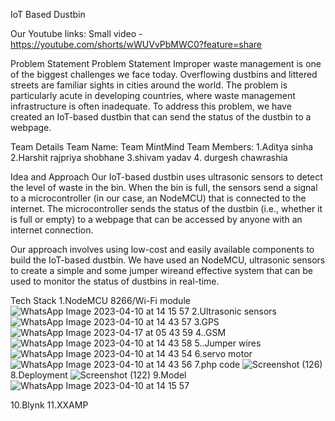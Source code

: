 IoT Based Dustbin

Our Youtube links:
Small video - https://youtube.com/shorts/wWUVvPbMWC0?feature=share

Problem Statement
Problem Statement Improper waste management is one of the biggest challenges we face today. Overflowing dustbins and littered streets are familiar sights in cities around the world. The problem is particularly acute in developing countries, where waste management infrastructure is often inadequate. To address this problem, we have created an IoT-based dustbin that can send the status of the dustbin to a webpage.

Team Details
Team Name: Team MintMind
Team Members: 1.Aditya sinha
              2.Harshit rajpriya shobhane
              3.shivam yadav
              4. durgesh chawrashia

Idea and Approach
Our IoT-based dustbin uses ultrasonic sensors to detect the level of waste in the bin. When the bin is full, the sensors send a signal to a microcontroller (in our case, an NodeMCU) that is connected to the internet. The microcontroller sends the status of the dustbin (i.e., whether it is full or empty) to a webpage that can be accessed by anyone with an internet connection.

Our approach involves using low-cost and easily available components to build the IoT-based dustbin. We have used an  NodeMCU, ultrasonic sensors to create a simple  and some jumper wireand effective system that can be used to monitor the status of dustbins in real-time.

Tech Stack
1.NodeMCU 8266/Wi-Fi module
![WhatsApp Image 2023-04-10 at 14 15 57](https://user-images.githubusercontent.com/124424057/232351435-fc993155-111b-4a90-bc0e-b78c10ce67d4.jpg)
2.Ultrasonic sensors
![WhatsApp Image 2023-04-10 at 14 43 57](https://user-images.githubusercontent.com/124424057/232352246-73c0291d-7167-4f1b-9aa4-9d94f2c772fb.jpg)
3.GPS
![WhatsApp Image 2023-04-17 at 05 43 59](https://user-images.githubusercontent.com/124424057/232352253-b371bb3a-1c87-46f4-bd33-2a083298113c.jpg)
4..GSM
![WhatsApp Image 2023-04-10 at 14 43 58](https://user-images.githubusercontent.com/124424057/232351433-6b009cc3-7e46-47a6-a7bd-b16e3119c748.jpg)
5..Jumper wires
![WhatsApp Image 2023-04-10 at 14 43 54](https://user-images.githubusercontent.com/124424057/232351436-e38034f8-17c3-4284-ac0f-8b85eca2ce53.jpg)
6.servo motor
![WhatsApp Image 2023-04-10 at 14 43 56](https://user-images.githubusercontent.com/124424057/232351439-375704b8-acc4-439a-b34b-b4923bfa77b8.jpg)
7.php code
![Screenshot (126)](https://user-images.githubusercontent.com/124424057/232352534-dfd5a1b1-efe6-44f2-ab2e-00b7865b6656.png)
8.Deployment
![Screenshot (122)](https://user-images.githubusercontent.com/124424057/232351626-73421ea5-9b59-4e7e-9bcd-ed6a0679560e.png)
9.Model
![WhatsApp Image 2023-04-10 at 14 15 57](https://user-images.githubusercontent.com/124424057/232352237-ae005a40-f858-4dad-8259-658167c3102d.jpg)

10.Blynk
11.XXAMP



